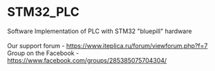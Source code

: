 # STM32_PLC
Software Implementation of PLC with STM32 "bluepill" hardware </br></br>
Our support forum - https://www.iteplica.ru/forum/viewforum.php?f=7 </br>
Group on the Facebook -https://www.facebook.com/groups/285385075704304/ </br>
